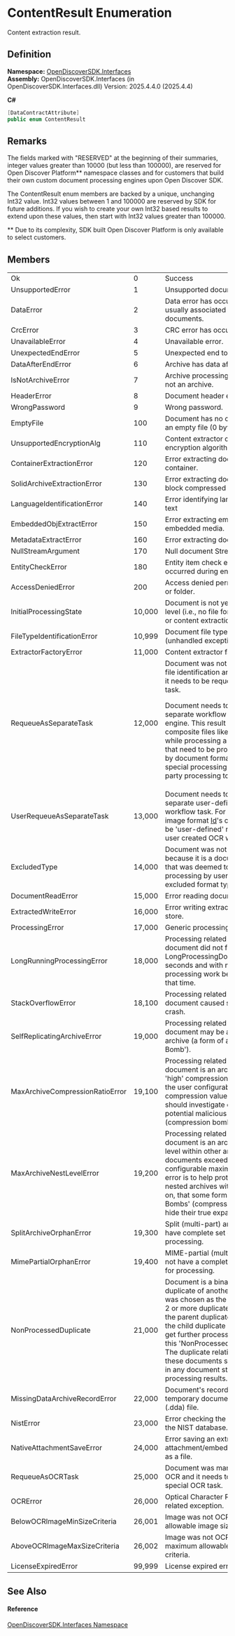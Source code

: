 # ContentResult Enumeration


Content extraction result.



## Definition
**Namespace:** <a href="5601be11-3859-60ba-961e-4dc4e0cf2953">OpenDiscoverSDK.Interfaces</a>  
**Assembly:** OpenDiscoverSDK.Interfaces (in OpenDiscoverSDK.Interfaces.dll) Version: 2025.4.4.0 (2025.4.4)

**C#**
``` C#
[DataContractAttribute]
public enum ContentResult
```



## Remarks

The fields marked with "RESERVED" at the beginning of their summaries, integer values greater than 10000 (but less than 100000), are reserved for Open Discover Platform** namespace classes and for customers that build their own custom document processing engines upon Open Discover SDK.

The ContentResult enum members are backed by a unique, unchanging Int32 value. Int32 values between 1 and 100000 are reserved by SDK for future additions. If you wish to create your own Int32 based results to extend upon these values, then start with Int32 values greater than 100000.

** Due to its complexity, SDK built Open Discover Platform is only available to select customers.


## Members
<table>
<tr>
<td>Ok</td>
<td>0</td>
<td>Success</td></tr>
<tr>
<td>UnsupportedError</td>
<td>1</td>
<td>Unsupported document type.</td></tr>
<tr>
<td>DataError</td>
<td>2</td>
<td>Data error has occured. This error is usually associated with corrupt documents.</td></tr>
<tr>
<td>CrcError</td>
<td>3</td>
<td>CRC error has occured</td></tr>
<tr>
<td>UnavailableError</td>
<td>4</td>
<td>Unavailable error.</td></tr>
<tr>
<td>UnexpectedEndError</td>
<td>5</td>
<td>Unexpected end to document.</td></tr>
<tr>
<td>DataAfterEndError</td>
<td>6</td>
<td>Archive has data after end error.</td></tr>
<tr>
<td>IsNotArchiveError</td>
<td>7</td>
<td>Archive processing error, document is not an archive.</td></tr>
<tr>
<td>HeaderError</td>
<td>8</td>
<td>Document header error.</td></tr>
<tr>
<td>WrongPassword</td>
<td>9</td>
<td>Wrong password.</td></tr>
<tr>
<td>EmptyFile</td>
<td>100</td>
<td>Document has no content because it is an empty file (0 bytes in length).</td></tr>
<tr>
<td>UnsupportedEncryptionAlg</td>
<td>110</td>
<td>Content extractor does not support this encryption algorithm.</td></tr>
<tr>
<td>ContainerExtractionError</td>
<td>120</td>
<td>Error extracting document from parent container.</td></tr>
<tr>
<td>SolidArchiveExtractionError</td>
<td>130</td>
<td>Error extracting document from a solid block compressed archive.</td></tr>
<tr>
<td>LanguageIdentificationError</td>
<td>140</td>
<td>Error identifying languages in extracted text</td></tr>
<tr>
<td>EmbeddedObjExtractError</td>
<td>150</td>
<td>Error extracting embedded object or embedded media.</td></tr>
<tr>
<td>MetadataExtractError</td>
<td>160</td>
<td>Error extracting document metadata.</td></tr>
<tr>
<td>NullStreamArgument</td>
<td>170</td>
<td>Null document Stream argument.</td></tr>
<tr>
<td>EntityCheckError</td>
<td>180</td>
<td>Entity item check error. An error occurred during entity detection.</td></tr>
<tr>
<td>AccessDeniedError</td>
<td>200</td>
<td>Access denied permissions error to file or folder.</td></tr>
<tr>
<td>InitialProcessingState</td>
<td>10,000</td>
<td>Document is not yet processed at any level (i.e., no file format identification or content extraction).</td></tr>
<tr>
<td>FileTypeIdentificationError</td>
<td>10,999</td>
<td>Document file type identification error (unhandled exception).</td></tr>
<tr>
<td>ExtractorFactoryError</td>
<td>11,000</td>
<td>Content extractor factory error.</td></tr>
<tr>
<td>RequeueAsSeparateTask</td>
<td>12,000</td>
<td>Document was not processed (except file identification and hashed) because it needs to be requeued as a special task. <p>Document needs to be requeued as a separate workflow task by processing engine. This result can happen to composite files like split archives found while processing a batch of documents that need to be processed together or by document formats that require special processing (for example 3rd party processing tools).</p></td></tr>
<tr>
<td>UserRequeueAsSeparateTask</td>
<td>13,000</td>
<td>Document needs to be requeued as a separate user-defined custom workflow task. For example, specific image format <a href="6f1047fb-7367-c09c-5621-ae7632c8404b">Id</a>'s can be specified to be 'user-defined' requeue types for a user created OCR workflow.</td></tr>
<tr>
<td>ExcludedType</td>
<td>14,000</td>
<td>Document was not fully processed because it is a document format type that was deemed to be excluded from processing by user defined list of <a href="6f1047fb-7367-c09c-5621-ae7632c8404b">Id</a> excluded format types.</td></tr>
<tr>
<td>DocumentReadError</td>
<td>15,000</td>
<td>Error reading document.</td></tr>
<tr>
<td>ExtractedWriteError</td>
<td>16,000</td>
<td>Error writing extracted document to file store.</td></tr>
<tr>
<td>ProcessingError</td>
<td>17,000</td>
<td>Generic processing related exception.</td></tr>
<tr>
<td>LongRunningProcessingError</td>
<td>18,000</td>
<td>Processing related exception - document did not finish processing in LongProcessingDocumentCriteriaInSec seconds and with no perceivable processing work being completed in that time.</td></tr>
<tr>
<td>StackOverflowError</td>
<td>18,100</td>
<td>Processing related exception - document caused stack-overflow crash.</td></tr>
<tr>
<td>SelfReplicatingArchiveError</td>
<td>19,000</td>
<td>Processing related exception - document may be a self-replicating archive (a form of a malicious 'ZIP Bomb').</td></tr>
<tr>
<td>MaxArchiveCompressionRatioError</td>
<td>19,100</td>
<td>Processing related exception - document is an archive with a very 'high' compression ratio that exceeds the user configurable maximum compression value error trigger. User should investigate errored archive as a potential malicious 'ZIP Bomb' (compression bomb).</td></tr>
<tr>
<td>MaxArchiveNestLevelError</td>
<td>19,200</td>
<td>Processing related exception - document is an archive whose nest level within other archive parent documents exceeds the user configurable maximum value. This error is to help protect against deeply nested archives within archives, and so on, that some forms of malicious 'ZIP-Bombs' (compression bomb) use to hide their true expansion size.</td></tr>
<tr>
<td>SplitArchiveOrphanError</td>
<td>19,300</td>
<td>Split (multi-part) archive part does not have complete set of sibling parts for processing.</td></tr>
<tr>
<td>MimePartialOrphanError</td>
<td>19,400</td>
<td>MIME-partial (multi-part) part does not have a complete set of sibling parts for processing.</td></tr>
<tr>
<td>NonProcessedDuplicate</td>
<td>21,000</td>
<td>Document is a binary or content hash duplicate of another document that was chosen as the parent duplicate of 2 or more duplicate documents. Since the parent duplicate was processed, the child duplicate documents do not get further processed but marked with this 'NonProcessedDuplicate' result. The duplicate relationship between these documents should be maintained in any document store that stores processing results.</td></tr>
<tr>
<td>MissingDataArchiveRecordError</td>
<td>22,000</td>
<td>Document's record is missing from the temporary document data archive (.dda) file.</td></tr>
<tr>
<td>NistError</td>
<td>23,000</td>
<td>Error checking the document against the NIST database.</td></tr>
<tr>
<td>NativeAttachmentSaveError</td>
<td>24,000</td>
<td>Error saving an extracted native attachment/embedded child document as a file.</td></tr>
<tr>
<td>RequeueAsOCRTask</td>
<td>25,000</td>
<td>Document was marked as requiring OCR and it needs to be requeued as a special OCR task.</td></tr>
<tr>
<td>OCRError</td>
<td>26,000</td>
<td>Optical Character Recognition (OCR) related exception.</td></tr>
<tr>
<td>BelowOCRImageMinSizeCriteria</td>
<td>26,001</td>
<td>Image was not OCR'ed due to minimum allowable image size [pixels] criteria.</td></tr>
<tr>
<td>AboveOCRImageMaxSizeCriteria</td>
<td>26,002</td>
<td>Image was not OCR'ed due to maximum allowable image size [pixels] criteria.</td></tr>
<tr>
<td>LicenseExpiredError</td>
<td>99,999</td>
<td>License expired error.</td></tr>
</table>

## See Also


#### Reference
<a href="5601be11-3859-60ba-961e-4dc4e0cf2953">OpenDiscoverSDK.Interfaces Namespace</a>  
